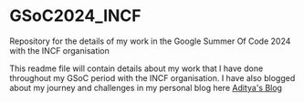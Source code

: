 # GSoC2024_INCF
Repository for the details of my work in the Google Summer Of Code 2024 with the INCF organisation 

This readme file will contain details about my work that I have done throughout my GSoC period with the INCF organisation.
I have also blogged about my journey and challenges in my personal blog here 
[Aditya's Blog](https://adityabitmesra.github.io/personalblog/)